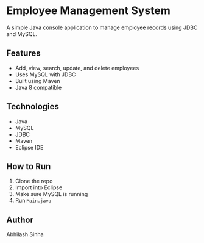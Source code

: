 # Employee Management System

A simple Java console application to manage employee records using JDBC and MySQL.

## Features
- Add, view, search, update, and delete employees
- Uses MySQL with JDBC
- Built using Maven
- Java 8 compatible

## Technologies
- Java
- MySQL
- JDBC
- Maven
- Eclipse IDE

## How to Run
1. Clone the repo
2. Import into Eclipse
3. Make sure MySQL is running
4. Run `Main.java`

## Author
Abhilash Sinha

